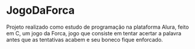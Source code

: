 # JogoDaForca
Projeto realizado como estudo de programação na plataforma Alura, feito em C, um jogo da Forca, jogo que consiste em tentar acertar a palavra antes que as tentativas acabem e seu boneco fique enforcado.
